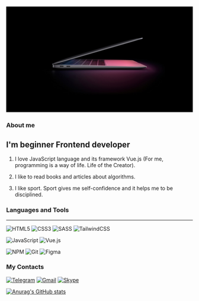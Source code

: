 ![Header](https://github.com/Shakh07/shakh07/blob/main/assets/image.jpeg)

### About me

## I'm beginner Frontend developer

1. I love JavaScript language and its framework Vue.js (For me, programming is a way of life. Life of the Creator).

2. I like to read books and articles about algorithms.

3. I like sport. Sport gives me self-confidence and it helps me to be disciplined.

### Languages and Tools

---

![HTML5](https://img.shields.io/badge/html5-%23E34F26.svg?style=for-the-badge&logo=html5&logoColor=white)
![CSS3](https://img.shields.io/badge/css3-%231572B6.svg?style=for-the-badge&logo=css3&logoColor=white)
![SASS](https://img.shields.io/badge/SASS-hotpink.svg?style=for-the-badge&logo=SASS&logoColor=white)
![TailwindCSS](https://img.shields.io/badge/tailwindcss-%2338B2AC.svg?style=for-the-badge&logo=tailwind-css&logoColor=white)

![JavaScript](https://img.shields.io/badge/javascript-%23323330.svg?style=for-the-badge&logo=javascript&logoColor=%23F7DF1E)
![Vue.js](https://img.shields.io/badge/vuejs-%2335495e.svg?style=for-the-badge&logo=vuedotjs&logoColor=%234FC08D)

![NPM](https://img.shields.io/badge/NPM-%23000000.svg?style=for-the-badge&logo=npm&logoColor=white)
![Git](https://img.shields.io/badge/git-%23F05033.svg?style=for-the-badge&logo=git&logoColor=white)
![Figma](https://img.shields.io/badge/figma-%23F24E1E.svg?style=for-the-badge&logo=figma&logoColor=white)

### My Contacts

[![Telegram](https://img.shields.io/badge/Telegram-2CA5E0?style=for-the-badge&logo=telegram&logoColor=white)](https://t.me/JshS42web)
[![Gmail](https://img.shields.io/badge/Gmail-D14836?style=for-the-badge&logo=gmail&logoColor=white)](kesamirov1997@gmail.com)
[![Skype](https://img.shields.io/badge/Skype-%2300AFF0.svg?style=for-the-badge&logo=Skype&logoColor=white)](https://join.skype.com/invite/ONTJVAYJA6Ta)

[![Anurag's GitHub stats](https://github-readme-stats.vercel.app/api?username=Shakh07&show_icons=true&theme=cobalt)](https://github.com/Shakh07/github-readme-stats)
